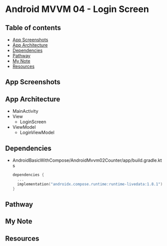 <!-- omit in toc -->
# Android MVVM 04 - Login Screen

<!-- omit in toc -->
## Table of contents

- [App Screenshots](#app-screenshots)
- [App Architecture](#app-architecture)
- [Dependencies](#dependencies)
- [Pathway](#pathway)
- [My Note](#my-note)
- [Resources](#resources)

## App Screenshots

## App Architecture

- MainActivity
- View
  - LoginScreen
- ViewModel
  - LoginViewModel

## Dependencies

- AndroidBasicWithCompose/AndroidMvvm02Counter/app/build.gradle.kts

  ```kts
  dependencies {
    ...
    implementation("androidx.compose.runtime:runtime-livedata:1.8.1")
  }
  ```

## Pathway

## My Note

## Resources
